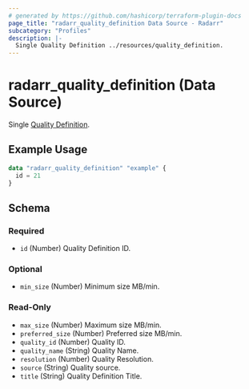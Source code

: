 ```yaml
---
# generated by https://github.com/hashicorp/terraform-plugin-docs
page_title: "radarr_quality_definition Data Source - Radarr"
subcategory: "Profiles"
description: |-
  Single Quality Definition ../resources/quality_definition.
---
```


# radarr_quality_definition (Data Source)

<!-- subcategory:Profiles -->
Single [Quality Definition](../resources/quality_definition).

## Example Usage

```terraform
data "radarr_quality_definition" "example" {
  id = 21
}
```

<!-- schema generated by tfplugindocs -->
## Schema

### Required

- `id` (Number) Quality Definition ID.

### Optional

- `min_size` (Number) Minimum size MB/min.

### Read-Only

- `max_size` (Number) Maximum size MB/min.
- `preferred_size` (Number) Preferred size MB/min.
- `quality_id` (Number) Quality ID.
- `quality_name` (String) Quality Name.
- `resolution` (Number) Quality Resolution.
- `source` (String) Quality source.
- `title` (String) Quality Definition Title.
